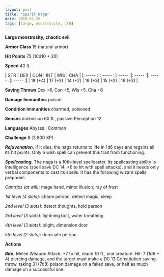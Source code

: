 ```yaml
---
layout: post
title: "Spirit Naga"
date: 2016-02-29
tags: [large, monstrosity, cr8]
---
```


**Large monstrosity, chaotic evil**

**Armor Class** 15 (natural armor)

**Hit Points** 75 (10d10 + 20)

**Speed** 40 ft.

|   STR   |   DEX   |   CON   |   INT   |   WIS   |   CHA   |
|: ----- :|: ----- :|: ----- :|: ----- :|: ----- :|: ----- :|
| 18 (+4) | 17 (+3) | 14 (+2) | 16 (+3) | 15 (+2) | 16 (+3) |

**Saving Throws** Dex +6, Con +5, Wis +5, Cha +6 

**Damage Immunities** poison 

**Condition Immunities** charmed, poisoned 

**Senses** darkvision 60 ft., passive Perception 12 

**Languages** Abyssal, Common 

**Challenge** 8 (3,900 XP)

***Rejuvenation.*** If it dies, the naga returns to life in 1d6 days and regains all its hit points. Only a wish spell can prevent this trait from functioning. 

***Spellcasting.*** The naga is a 10th-level spellcaster. Its spellcasting ability is Intelligence (spell save DC 14, +6 to hit with spell attacks), and it needs only verbal components to cast its spells. It has the following wizard spells prepared: 

*Cantrips (at will):* mage hand, minor illusion, ray of frost 

*1st level (4 slots):* charm person, detect magic, sleep 

*2nd level (3 slots):* detect thoughts, hold person

*3rd level (3 slots):* lightning bolt, water breathing 

*4th level (3 slots):* blight, dimension door 

*5th level (2 slots):* dominate person 

**Actions** 

***Bite.*** Melee Weapon Attack: +7 to hit, reach 10 ft., one creature. Hit: 7 (1d6 + 4) piercing damage, and the target must make a DC 13 Constitution saving throw, taking 31 (7d8) poison damage on a failed save, or half as much damage on a successful one.